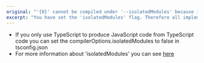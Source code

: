 ```yaml
---
original: "'{0}' cannot be compiled under '--isolatedModules' because it is considered a global script file. Add an import, export, or an empty 'export {}' statement to make it a module."
excerpt: "You have set the 'isolatedModules' flag. Therefore all implementation files must be modules (which means it has some form of import/export). Add an import, export, or an empty 'export {}' statement to make it a module."
---
```


- If you only use TypeScript to produce JavaScript code from TypeScript code you can set the compilerOptions.isolatedModules to false in tsconfig.json
- For more information about 'isolatedModules' you can see [here](https://www.typescriptlang.org/tsconfig#isolatedModules)